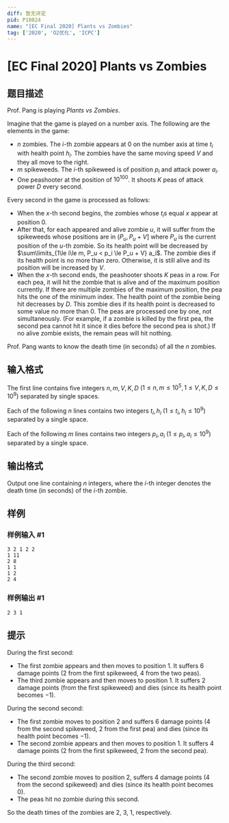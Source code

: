```yaml
---
diff: 暂无评定
pid: P10824
name: "[EC Final 2020] Plants vs Zombies"
tag: ['2020', 'O2优化', 'ICPC']
---
```

# [EC Final 2020] Plants vs Zombies
## 题目描述

Prof. Pang is playing $\textit{Plants vs Zombies}$.

Imagine that the game is played on a number axis. The following are the elements in the game:

- $n$ zombies. The $i$-th zombie appears at $0$ on the number axis at time $t_i$ with health point $h_i$. The zombies have the same moving speed $V$ and they all move to the right.
- $m$ spikeweeds. The $i$-th spikeweed is of position $p_i$ and attack power $a_i$.
- One peashooter at the position of $10^{100}$. It shoots $K$ peas of attack power $D$ every second.

Every second in the game is processed as follows:

- When the $x$-th second begins, the zombies whose $t_i$s equal $x$ appear at position $0$.
- After that, for each appeared and alive zombie $u$, it will suffer from the spikeweeds whose positions are in $(P_u, P_u + V]$ where $P_u$ is the current position of the $u$-th zombie. So its health point will be decreased by $\sum\limits_{1\le i\le m, P_u < p_i \le P_u + V} a_i$. The zombie dies if its health point is no more than zero. Otherwise, it is still alive and its position will be increased by $V$.
- When the $x$-th second ends, the peashooter shoots $K$ peas in a row. For each pea, it will hit the zombie that is alive and of the maximum position currently. If there are multiple zombies of the maximum position, the pea hits the one of the minimum index. The health point of the zombie being hit decreases by $D$. This zombie dies if its health point is decreased to some value no more than $0$. The peas are processed one by one, not simultaneously. (For example, if a zombie is killed by the first pea, the second pea cannot hit it since it dies before the second pea is shot.) If no alive zombie exists, the remain peas will hit nothing.

Prof. Pang wants to know the death time (in seconds) of all the $n$ zombies.
## 输入格式

The first line contains five integers $n,m,V,K,D$ ($1\le n,m \le 10^5, 1\le V,K,D \le 10^9$) separated by single spaces.

Each of the following $n$ lines contains two integers $t_i, h_i$ ($1\le t_i,h_i \le 10^9$) separated by a single space.

Each of the following $m$ lines contains two integers $p_i, a_i$ ($1\le p_i,a_i \le 10^9$) separated by a single space.
## 输出格式

Output one line containing $n$ integers, where the $i$-th integer denotes the death time (in seconds) of the $i$-th zombie.
## 样例

### 样例输入 #1
```
3 2 1 2 2
1 11
2 8
1 1
1 2
2 4
```
### 样例输出 #1
```
2 3 1
```
## 提示

During the first second:

- The first zombie appears and then moves to position 1. It suffers $6$ damage points ($2$ from the first spikeweed, $4$ from the two peas).
- The third zombie appears and then moves to position 1. It suffers $2$ damage points (from the first spikeweed) and dies (since its health point becomes $-1$).

During the second second:

- The first zombie moves to position $2$ and suffers $6$ damage points ($4$ from the second spikeweed, $2$ from the first pea) and dies (since its health point becomes $-1$).
- The second zombie appears and then moves to position $1$. It suffers $4$ damage points ($2$ from the first spikeweed, $2$ from the second pea).

During the third second:

- The second zombie moves to position $2$, suffers $4$ damage points ($4$ from the second spikeweed) and dies (since its health point becomes $0$).
- The peas hit no zombie during this second.

So the death times of the zombies are $2$, $3$, $1$, respectively.
